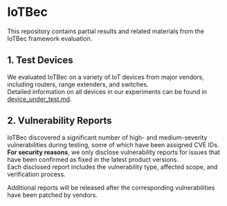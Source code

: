 # IoTBec

This repository contains partial results and related materials from the IoTBec framework evaluation.

## 1. Test Devices

We evaluated IoTBec on a variety of IoT devices from major vendors, including routers, range extenders, and switches.  
Detailed information on all devices in our experiments can be found in [device_under_test.md](https://github.com/IoTBec/Surveys/blob/main/device_under_test.md).

## 2. Vulnerability Reports

IoTBec discovered a significant number of high- and medium-severity vulnerabilities during testing, some of which have been assigned CVE IDs.  
**For security reasons**, we only disclose vulnerability reports for issues that have been confirmed as fixed in the latest product versions.  
Each disclosed report includes the vulnerability type, affected scope, and verification process.

Additional reports will be released after the corresponding vulnerabilities have been patched by vendors.
